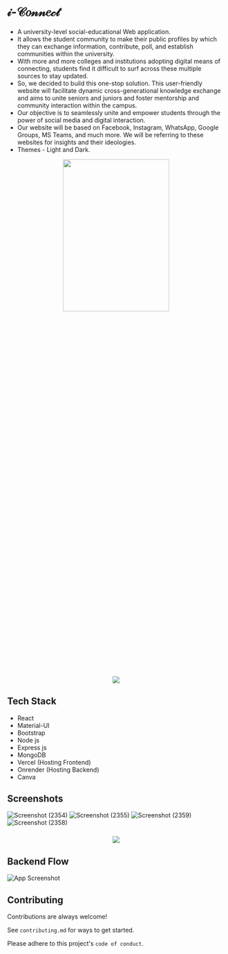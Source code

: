 # 𝒾-𝒞𝑜𝓃𝓃𝑒𝒸𝓉

- A university-level social-educational Web application.
- It allows the student community to make their public profiles by which they can exchange information, contribute, poll, and establish communities within the university.
- With more and more colleges and institutions adopting digital means of connecting, students find it difficult to surf across these multiple sources to stay updated.
- So, we decided to build this one-stop solution. This user-friendly website will facilitate dynamic cross-generational knowledge exchange and aims to unite seniors and juniors and foster mentorship and community interaction within the campus.
- Our objective is to seamlessly unite and empower students through the power of social media and digital interaction.
- Our website will be based on Facebook, Instagram, WhatsApp, Google Groups, MS Teams, and much more.  We will be referring to these websites for insights and their ideologies.
- Themes - Light and Dark.

<p align="center">
  <img src="https://github.com/Shrey-Srivastava21/i-Connect/assets/84815622/2a6ad35a-c10d-4146-b115-18a114338e3f" align="center" width="70%" height="30%"/>
</p>

<h3 align="center">
<img src="https://raw.githubusercontent.com/andreasbm/readme/master/assets/lines/colored.png">
</h3>

## Tech Stack

- React
- Material-UI
- Bootstrap
- Node js
- Express js
- MongoDB
- Vercel (Hosting Frontend)
- Onrender (Hosting Backend)
- Canva

## Screenshots

![Screenshot (2354)](https://github.com/Shrey-Srivastava21/i-Connect/assets/84815622/0e636c5d-9b8f-4130-92d3-002d28a18be7)
![Screenshot (2355)](https://github.com/Shrey-Srivastava21/i-Connect/assets/84815622/b8cd1a48-308d-47cc-a509-a4673707523c)
![Screenshot (2359)](https://github.com/Shrey-Srivastava21/i-Connect/assets/84815622/5c03002d-c634-4e2f-9efc-3ccd4d28e970)
![Screenshot (2358)](https://github.com/Shrey-Srivastava21/i-Connect/assets/84815622/be164937-9aa1-4567-b8a1-c47becc037f8)

<h3 align="center">
<img src="https://raw.githubusercontent.com/andreasbm/readme/master/assets/lines/colored.png">
</h3>

## Backend Flow

![App Screenshot](https://github.com/pranjalvarshney/my-fellow/blob/main/sample/Backend%20flow.png)

## Contributing

Contributions are always welcome!

See `contributing.md` for ways to get started.

Please adhere to this project's `code of conduct`.
